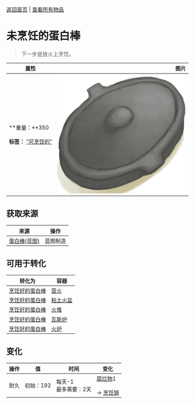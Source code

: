 [返回首页](index.md)   |  [查看所有物品](object.md)
# 未烹饪的蛋白棒  
> 下一步是放火上烹饪。  
  
  属性  |   图片   
 ----  |  ----:   
 **重量：**350<br><br>**标签：**	[“可烹饪的”](tag_Cookable.md)  |  ![](Sprite/CookingPotClosed.png)   
  
## 获取来源  
来源  |  操作  
----  |  ----  
[蛋白棒(蓝图)](Bp_ProteinBar.md)  |  蓝图制造  
## 可用于转化  
转化为  |  容器  
----  |  ----  
[烹饪好的蛋白棒](ProteinBarsCooked.md)  |  [营火](Campfire.md)  
[烹饪好的蛋白棒](ProteinBarsCooked.md)  |  [粘土火盆](ClayFirePit.md)  
[烹饪好的蛋白棒](ProteinBarsCooked.md)  |  [火堆](Fire.md)  
[烹饪好的蛋白棒](ProteinBarsCooked.md)  |  [瓦斯炉](GasCookerOn.md)  
[烹饪好的蛋白棒](ProteinBarsCooked.md)  |  [火炉](Stove.md)  
## 变化  
操作  |  值  |  时间  |  变化  
----  |  ----  |  ----  |  ----  
耐久  |  初始：192  |  每天-1<br>最多需要：2天  |  [腐烂物](RottenRemains.md)1 <br><br>→ [烹饪锅](CookingPot.md)  
